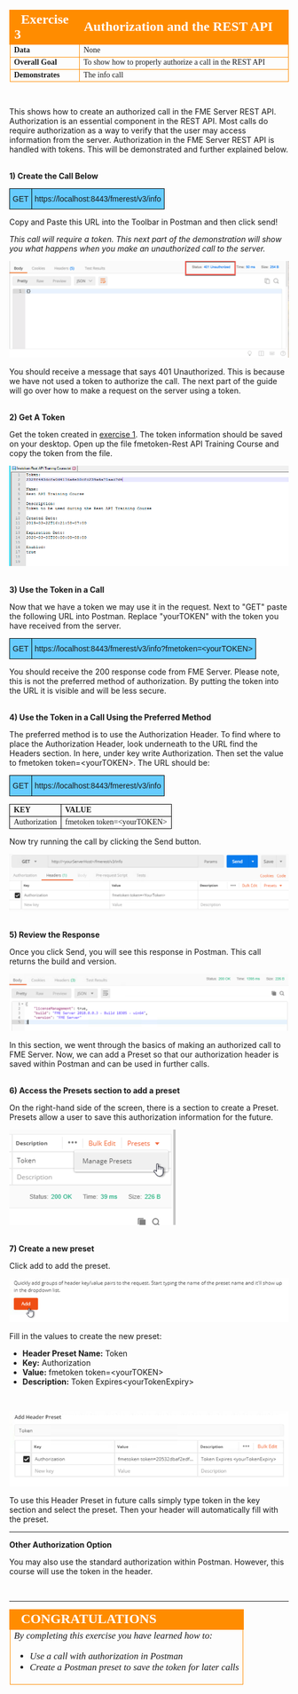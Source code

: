 <table style="border-spacing: 0px;border-collapse: collapse;font-family:serif">
<tr>
<td width=25% style="vertical-align:middle;background-color:darkorange;border: 2px solid darkorange">
<i class="fa fa-cogs fa-lg fa-pull-left fa-fw" style="color:white;padding-right: 12px;vertical-align:text-top"></i>
<span style="color:white;font-size:x-large;font-weight: bold">Exercise 3</span>
</td>
<td style="border: 2px solid darkorange;background-color:darkorange;color:white">
<span style="color:white;font-size:x-large;font-weight: bold">Authorization and the REST API</span>
</td>
</tr>

<tr>
<td style="border: 1px solid darkorange; font-weight: bold">Data</td>
<td style="border: 1px solid darkorange">None</td>
</tr>

<tr>
<td style="border: 1px solid darkorange; font-weight: bold">Overall Goal</td>
<td style="border: 1px solid darkorange">To show how to properly authorize a call in the REST API</td>
</tr>

<tr>
<td style="border: 1px solid darkorange; font-weight: bold">Demonstrates</td>
<td style="border: 1px solid darkorange">The info call</td>
</tr>


</table>

<br>

This shows how to create an authorized call in the FME Server REST API. Authorization is an essential component in the REST API. Most calls do require authorization as a way to verify that the user may access information from the server. Authorization in the FME Server REST API is handled with tokens. This will be demonstrated and further explained below.

<br>**1) Create the Call Below**


<!--GET Table-->
<style type="text/css">
.tg  {border-collapse:collapse;border-spacing:0;}
.tg td{font-family:Arial, sans-serif;font-size:14px;padding:10px 5px;border-style:solid;border-width:1px;overflow:hidden;word-break:normal;border-color:black;}
.tg th{font-family:Arial, sans-serif;font-size:14px;font-weight:normal;padding:10px 5px;border-style:solid;border-width:1px;overflow:hidden;word-break:normal;border-color:black;}
.tg .tg-ej3l{background-color:#66ccff;vertical-align:top}
.tg .tg-ufe5{background-color:#66ccff;vertical-align:top}
</style>
<table class="tg" style="table-layout: fixed; width: 100%">
  <tr>
    <th class="tg-ej3l">GET</th>
    <th class="tg-ufe5" style="word-wrap: break-word">https://localhost:8443/fmerest/v3/info</th>
  </tr>
</table>



Copy and Paste this URL into the Toolbar in Postman and then click send!


*This call will require a token. This next part of the demonstration will show you what happens when you make an unauthorized call to the server.*

![](./Images/image3.2.1.png)



You should receive a message that says 401 Unauthorized. This is because
we have not used a token to authorize the call. The
next part of the guide will go over how to make a request on the server
using a token.


<br>**2) Get A Token**

Get the token created in [exercise 1](./FMESERVER_RESTAPI1Overview/1.5.UserCreation.md). The token information should be saved on your desktop. Open up the file fmetoken-Rest API Training Course and copy the token from the file.

![](./Images/image3.2.2.gettoken.png)

<br>**3) Use the Token in a Call**

Now that we have a token we may use it in the request. Next to "GET"
paste the following URL into Postman. Replace "yourTOKEN" with the token
you have received from the server.

<!--GET Table-->
<style type="text/css">
.tg  {border-collapse:collapse;border-spacing:0;}
.tg td{font-family:Arial, sans-serif;font-size:14px;padding:10px 5px;border-style:solid;border-width:1px;overflow:hidden;word-break:normal;border-color:black;}
.tg th{font-family:Arial, sans-serif;font-size:14px;font-weight:normal;padding:10px 5px;border-style:solid;border-width:1px;overflow:hidden;word-break:normal;border-color:black;}
.tg .tg-ej3l{background-color:#66ccff;vertical-align:top}
.tg .tg-ufe5{background-color:#66ccff;vertical-align:top}
</style>
<table class="tg" style="table-layout: fixed; width: 100%">
  <tr>
    <th class="tg-ej3l">GET</th>
    <th class="tg-ufe5" style="word-wrap: break-word">https://localhost:8443/fmerest/v3/info?fmetoken=&lt;yourTOKEN></th>
  </tr>
</table>

You should receive the 200 response code from FME Server. Please
note, this is not the preferred method of authorization. By putting the
token into the URL it is visible and will be less secure.

<br>**4) Use the Token in a Call Using the Preferred Method**

The preferred method is to use the Authorization Header. To find where
to place the Authorization Header, look underneath to the URL find the
Headers section. In here, under key write Authorization. Then set the
value to fmetoken token=&lt;yourTOKEN>. The URL should be:

<!--GET Table-->
<style type="text/css">
.tg  {border-collapse:collapse;border-spacing:0;}
.tg td{font-family:Arial, sans-serif;font-size:14px;padding:10px 5px;border-style:solid;border-width:1px;overflow:hidden;word-break:normal;border-color:black;}
.tg th{font-family:Arial, sans-serif;font-size:14px;font-weight:normal;padding:10px 5px;border-style:solid;border-width:1px;overflow:hidden;word-break:normal;border-color:black;}
.tg .tg-ej3l{background-color:#66ccff;vertical-align:top}
.tg .tg-ufe5{background-color:#66ccff;vertical-align:top}
</style>
<table class="tg" style="table-layout: fixed; width: 100%">
  <tr>
    <th class="tg-ej3l">GET</th>
    <th class="tg-ufe5" style="word-wrap: break-word">https://localhost:8443/fmerest/v3/info</th>
  </tr>
</table>

<table style="border-spacing: 1px;border-collapse: collapse;font-family:serif">

<tr>
<td style="border: 1px solid black; font-weight: bold">KEY</td>
<td style="border: 1px solid black; font-weight: bold">VALUE</td>
</tr>

<tr>
<td style="border: 1px solid black">Authorization</td>
<td style="border: 1px solid black">fmetoken token=&lt;yourTOKEN></td>
</tr>



</table>



Now try running the call by clicking the Send button.

![](./Images/image3.2.3a.tokenPostman.png)


<br>**5) Review the Response**

Once you click Send, you will see this response in Postman. This call returns the build and version.

![](./Images/image3.2.4.Response.png)


In this section, we went through the basics of making an authorized call to FME Server. Now, we can add a Preset so that our authorization header is saved within Postman and can be used in further calls.

<br>**6) Access the Presets section to add a preset**

On the right-hand side of the screen, there is a section to create a Preset. Presets allow a user to save this authorization information for the future.

![](./Images/image3.2.5.Preset.png)



<br>**7) Create a new preset**

Click add to add the preset.

![](./Images/image3.2.6.AddPreset.png)



Fill in the values to create the new preset:
- **Header Preset Name:** Token
- **Key:** Authorization
- **Value:** fmetoken token=&lt;yourTOKEN>
- **Description:** Token Expires&lt;yourTokenExpiry>


<br>

![](./Images/image3.2.7.AuthorizationPreset.png)



To use this Header Preset in future calls simply type token in the key section and select the preset. Then your header will automatically fill with the preset.

---

**Other Authorization Option**

You may also use the standard authorization within Postman. However, this course will use the token in the header.



<br>

---

<!--Exercise Congratulations Section-->

<table style="border-spacing: 0px">
<tr>
<td style="vertical-align:middle;background-color:darkorange;border: 2px solid darkorange">
<i class="fa fa-thumbs-o-up fa-lg fa-pull-left fa-fw" style="color:white;padding-right: 12px;vertical-align:text-top"></i>
<span style="color:white;font-size:x-large;font-weight: bold;font-family:serif">CONGRATULATIONS</span>
</td>
</tr>

<tr>
<td style="border: 1px solid darkorange">
<span style="font-family:serif; font-style:italic; font-size:larger">
By completing this exercise you have learned how to:
<br>
<ul><li>Use a call with authorization in Postman</li>
<li>Create a Postman preset to save the token for later calls</li>

</li>

</span>
</td>
</tr>
</table>
